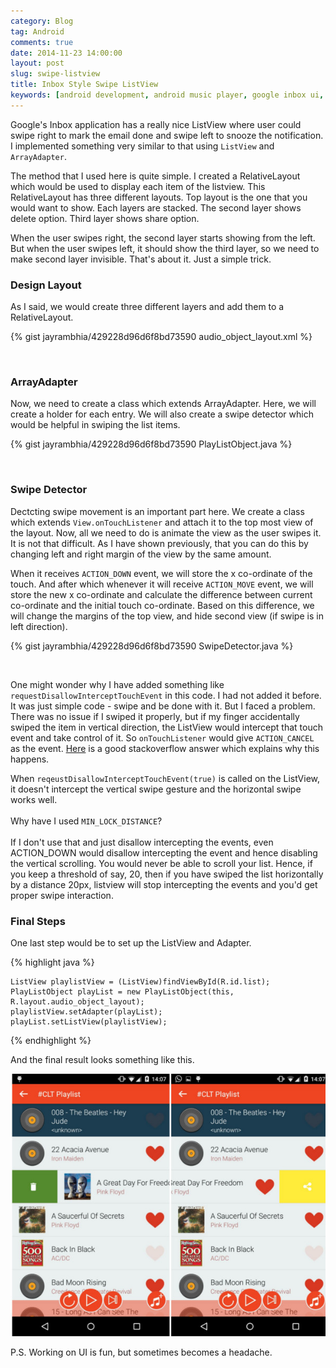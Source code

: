 ```yaml
---
category: Blog
tag: Android
comments: true
date: 2014-11-23 14:00:00
layout: post
slug: swipe-listview
title: Inbox Style Swipe ListView
keywords: [android development, android music player, google inbox ui, android ui, android animations, recyclerview swipe items, listview swipe items]
---
```


Google's Inbox application has a really nice ListView where user could swipe right to mark the email done and swipe left to snooze the notification. I implemented something very similar to that using `ListView` and `ArrayAdapter`.

The method that I used here is quite simple. I created a RelativeLayout which would be used to display each item of the listview. This RelativeLayout has three different layouts. Top layout is the one that you would want to show. Each layers are stacked. The second layer shows delete option. Third layer shows share option.

When the user swipes right, the second layer starts showing from the left. But when the user swipes left, it should show the third layer, so we need to make second layer invisible. That's about it. Just a simple trick.

### Design Layout

As I said, we would create three different layers and add them to a RelativeLayout.

{% gist jayrambhia/429228d96d6f8bd73590 audio_object_layout.xml %}

<br/>

### ArrayAdapter

Now, we need to create a class which extends ArrayAdapter. Here, we will create a holder for each entry. We will also create a swipe detector which would be helpful in swiping the list items.

{% gist jayrambhia/429228d96d6f8bd73590 PlayListObject.java %}

<br/>

### Swipe Detector

Dectcting swipe movement is an important part here. We create a class which extends `View.onTouchListener` and attach it to the top most view of the layout. Now, all we need to do is animate the view as the user swipes it. It is not that difficult. As I have shown previously, that you can do this by changing left and right margin of the view by the same amount.

When it receives `ACTION_DOWN` event, we will store the x co-ordinate of the touch. And after which whenever it will receive `ACTION_MOVE` event, we will store the new x co-ordinate and calculate the difference between current co-ordinate and the initial touch co-ordinate. Based on this difference, we will change the margins of the top view, and hide second view (if swipe is in left direction).

{% gist jayrambhia/429228d96d6f8bd73590 SwipeDetector.java %}

<br/>

One might wonder why I have added something like `requestDisallowInterceptTouchEvent` in this code. I had not added it before. It was just simple code - swipe and be done with it. But I faced a problem. There was no issue if I swiped it properly, but if my finger accidentally swiped the item in vertical direction, the ListView would intercept that touch event and take control of it. So `onTouchListener` would give `ACTION_CANCEL` as the event. [Here](http://stackoverflow.com/a/11961033/891373) is a good stackoverflow answer which explains why this happens.

When `reqeustDisallowInterceptTouchEvent(true)` is called on the ListView, it doesn't intercept the vertical swipe gesture and the horizontal swipe works well. 
<br/>
<br/>Why have I used `MIN_LOCK_DISTANCE`?<br/>
<br/>
If I don't use that and just disallow intercepting the events, even ACTION_DOWN would disallow intercepting the event and hence disabling the vertical scrolling. You would never be able to scroll your list. Hence, if you keep a threshold of say, 20, then if you have swiped the list horizontally by a distance 20px, listview will stop intercepting the events and you'd get proper swipe interaction.

### Final Steps

One last step would be to set up the ListView and Adapter.

{% highlight java %}

    ListView playlistView = (ListView)findViewById(R.id.list);
    PlayListObject playList = new PlayListObject(this, R.layout.audio_object_layout);
    playlistView.setAdapter(playList);
    playList.setListView(playlistView);

{% endhighlight %}

And the final result looks something like this.

![swipe listview](/assets/images/swipelistview.jpg)

P.S. Working on UI is fun, but sometimes becomes a headache.